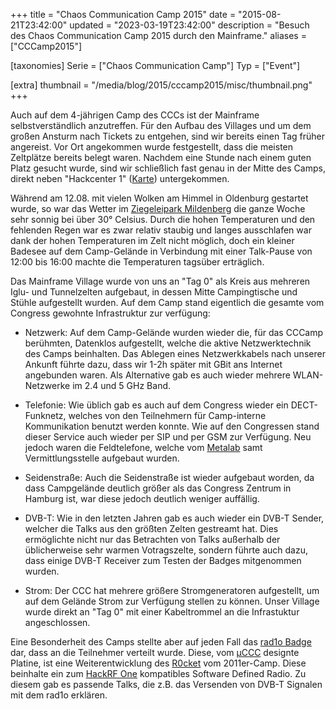 +++
title = "Chaos Communication Camp 2015"
date = "2015-08-21T23:42:00"
updated = "2023-03-19T23:42:00"
description = "Besuch des Chaos Communication Camp 2015 durch den Mainframe."
aliases = ["CCCamp2015"]

[taxonomies]
Serie = ["Chaos Communication Camp"]
Typ = ["Event"]

[extra]
thumbnail = "/media/blog/2015/cccamp2015/misc/thumbnail.png"
+++

Auch auf dem 4-jährigen Camp des CCCs ist der Mainframe selbstverständlich
anzutreffen. Für den Aufbau des Villages und um dem großen Ansturm nach Tickets
zu entgehen, sind wir bereits einen Tag früher angereist. Vor Ort angekommen
wurde festgestellt, dass die meisten Zeltplätze bereits belegt waren. Nachdem
eine Stunde nach einem guten Platz gesucht wurde, sind wir schließlich fast
genau in der Mitte des Camps, direkt neben "Hackcenter 1" ([Karte](/media/blog/2015/cccamp2015/misc/map.pdf))
untergekommen.

Während am 12.08. mit vielen Wolken am Himmel in Oldenburg gestartet wurde, so
war das Wetter im [Ziegeleipark Mildenberg](http://www.ziegeleipark.de/) die ganze Woche sehr sonnig bei über 30°
Celsius. Durch die
hohen Temperaturen und den fehlenden Regen war es zwar relativ staubig und
langes ausschlafen war dank der hohen Temperaturen im Zelt nicht möglich, doch
ein kleiner Badesee auf dem Camp-Gelände in Verbindung mit einer Talk-Pause von
12:00 bis 16:00 machte die Temperaturen tagsüber erträglich.

Das Mainframe Village wurde von uns an "Tag 0" als Kreis aus mehreren Iglu-
und Tunnelzelten aufgebaut, in dessen Mitte Campingtische und Stühle
aufgestellt wurden. Auf dem Camp stand eigentlich die gesamte vom Congress
gewohnte Infrastruktur zur verfügung:

* Netzwerk: Auf dem Camp-Gelände wurden wieder die, für das CCCamp berühmten,
  Datenklos aufgestellt, welche die aktive Netzwerktechnik des Camps beinhalten.
  Das Ablegen eines Netzwerkkabels nach unserer Ankunft führte dazu, dass wir
  1-2h später mit GBit ans Internet angebunden waren. Als Alternative gab es
  auch wieder mehrere WLAN-Netzwerke im 2.4 und 5 GHz Band.

* Telefonie: Wie üblich gab es auch auf dem Congress wieder ein DECT-Funknetz,
  welches von den Teilnehmern für Camp-interne Kommunikation benutzt werden
  konnte. Wie auf den Congressen stand dieser Service auch wieder per SIP und
  per GSM zur Verfügung. Neu jedoch waren die Feldtelefone, welche vom [Metalab](https://metalab.at/) samt
  Vermittlungsstelle aufgebaut
  wurden.

* Seidenstraße: Auch die Seidenstraße ist wieder aufgebaut worden, da dass
  Campgelände deutlich größer als das Congress Zentrum in Hamburg ist, war diese
  jedoch deutlich weniger auffällig.

* DVB-T: Wie in den letzten Jahren gab es auch wieder ein DVB-T Sender,
  welcher die Talks aus den größten Zelten gestreamt hat. Dies ermöglichte nicht
  nur das Betrachten von Talks außerhalb der üblicherweise sehr warmen
  Votragszelte, sondern führte auch dazu, dass einige DVB-T Receiver zum Testen
  der Badges mitgenommen wurden.

* Strom: Der CCC hat mehrere größere Stromgeneratoren aufgestellt, um auf dem
  Gelände Strom zur Verfügung stellen zu können. Unser Village wurde direkt an
  "Tag 0" mit einer Kabeltrommel an die Infrastuktur angeschlossen.

Eine Besonderheit des Camps stellte aber auf jeden Fall das [rad1o Badge](https://github.com/rad1o) dar, dass an die
Teilnehmer verteilt wurde. Diese, vom [µCCC](https://muc.ccc.de) designte
Platine, ist eine Weiterentwicklung des [R0cket](https://web.archive.org/web/20160205053603/https://www.r0ket.de/) vom 2011er-Camp. Diese beinhalte ein zum
[HackRF One](https://greatscottgadgets.com/hackrf/) kompatibles Software Defined Radio. Zu diesem gab es passende Talks,
die z.B. das Versenden von DVB-T Signalen mit dem rad1o erklären.

[//]: # (TODO: Add and link to image gallery)
